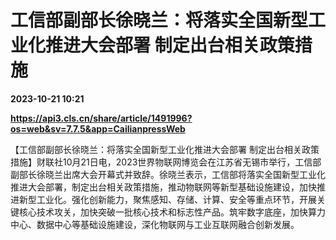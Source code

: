 # 工信部副部长徐晓兰：将落实全国新型工业化推进大会部署 制定出台相关政策措施

**2023-10-21 10:21**

**https://api3.cls.cn/share/article/1491996?os=web&sv=7.7.5&app=CailianpressWeb**

【工信部副部长徐晓兰：将落实全国新型工业化推进大会部署 制定出台相关政策措施】财联社10月21日电，2023世界物联网博览会在江苏省无锡市举行，工信部副部长徐晓兰出席大会开幕式并致辞。徐晓兰表示，工信部将落实全国新型工业化推进大会部署，制定出台相关政策措施，推动物联网等新型基础设施建设，加快推进新型工业化。强化创新能力，聚焦感知、存储、计算、安全等重点环节，开展关键核心技术攻关，加快突破一批核心技术和标志性产品。筑牢数字底座，加快算力中心、数据中心等基础设施建设，深化物联网与工业互联网融合创新发展。
